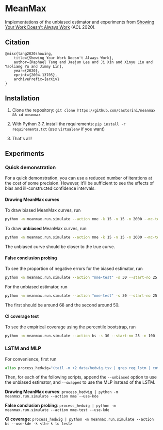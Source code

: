# MeanMax
Implementations of the unbiased estimator and experiments from [Showing Your Work Doesn't Always Work](https://arxiv.org/abs/2004.13705) (ACL 2020).

## Citation
```
@misc{tang2020showing,
    title={Showing Your Work Doesn't Always Work},
    author={Raphael Tang and Jaejun Lee and Ji Xin and Xinyu Liu and Yaoliang Yu and Jimmy Lin},
    year={2020},
    eprint={2004.13705},
    archivePrefix={arXiv}
}
```

## Installation

1. Clone the repository: `git clone https://github.com/castorini/meanmax && cd meanmax`

2. With Python 3.7, install the requirements: `pip install -r requirements.txt` (use `virtualenv` if you want)

3. That's all!

## Experiments

### Quick demonstration

For a quick demonstration, you can use a reduced number of iterations at the cost of some precision.
However, it'll be sufficient to see the effects of bias and ill-constructed confidence intervals. 

#### Drawing MeanMax curves
To draw biased MeanMax curves, run 
```bash
python -m meanmax.run.simulate --action mme -k 15 -n 15 -n 2000 --mc-total 10000
```

To draw **unbiased** MeanMax curves, run
```bash
python -m meanmax.run.simulate --action mme -k 15 -n 15 -n 2000 --mc-total 10000 --unbiased
```

The unbiased curve should be closer to the true curve.

#### False conclusion probing
To see the proportion of negative errors for the biased estimator, run
```bash
python -m meanmax.run.simulate --action "mme-test" -s 30 --start-no 25 -n 5000
```

For the unbiased estimator, run
```bash
python -m meanmax.run.simulate --action "mme-test" -s 30 --start-no 25 -n 5000 --unbiased
```

The first should be around 68 and the second around 50.

#### CI coverage test
To see the empirical coverage using the percentile bootstrap, run
```bash
python -m meanmax.run.simulate --action bs -s 30 --start-no 25 -n 100 --mc-total 1000
```

### LSTM and MLP

For convenience, first run
```bash
alias process_hedwig="(tail -n +2 data/hedwig.tsv | grep reg_lstm | cut -d$'\t' -f5 && echo && tail -n +2 data/hedwig.tsv | grep mlp | cut -d$'\t' -f5)"
```
Then, for each of the following scripts, append the `--unbiased` option to use the unbiased estimator, and `--swapped` to use the MLP instead of the LSTM.  

**Drawing MeanMax curves**: `process_hedwig | python -m meanmax.run.simulate --action mme --use-kde`

**False conclusion probing**: `process_hedwig | python -m meanmax.run.simulate --action mme-test --use-kde`

**CI coverage**: `process_hedwig | python -m meanmax.run.simulate --action bs --use-kde -k <the k to test>`

